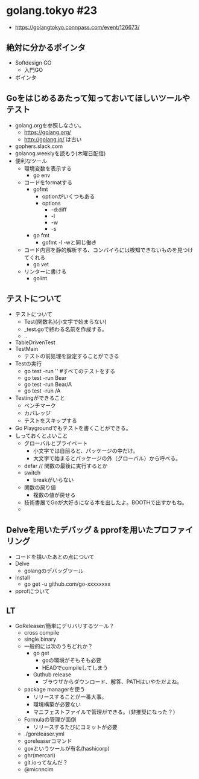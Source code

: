 # golang.tokyo #23
* https://golangtokyo.connpass.com/event/126673/


## 絶対に分かるポインタ
* Softdesign GO
    * 入門GO
* ポインタ

## Goをはじめるあたって知っておいてほしいツールやテスト
* golang.orgを参照しなさい。
    * https://golang.org/
    * http://golang.jp/ は古い
* gophers.slack.com
* golanng.weeklyを読もう(木曜日配信)
* 便利なツール
    * 環境変数を表示する 
        * go env
    * コードをformatする
        * gofmt
            * optionがいくつもある
            * options
                * -d:diff
                * -l
                * -w
                * -s
        * go fmt
            * gofmt -l -wと同じ働き
    * コード内容を静的解析する、コンバイらには検知できないものを見つけてくれる
        * go vet
    * リンターに書ける
        * golint
 
## テストについて
* テストについて
    * Test{関数名}(小文字で始まらない)
    * _test.goで終わる名前を作成する。
    * ..
* TableDrivenTest
* TestMain
    * テストの前処理を設定することができる
* Testの実行
    * go test -run ''       #すべてのテストをする
    * go test -run Bear
    * go test -run Bear/A
    * go test -run /A
* Testingができること
    * ベンチマーク
    * カバレッジ
    * テストをスキップする
* Go Playgroundでもテストを書くことができる。
* しっておくとよいこと
    * グローバルとプライベート
        * 小文字では自前ると、パッケージの中だけ。
        * 大文字で始まるとパッケージの外（グローバル）から呼べる。
    * defar // 関数の最後に実行するとか
    * switch
        * breakがいらない
    * 関数の戻り値
        * 複数の値が戻せる
    * 技術書展でGoが大好きになる本を出したよ。BOOTHで出すかもね。
    * 

## Delveを用いたデバッグ & pprofを用いたプロファイリング
* コードを描いたあとの点について
* Delve
    * golangのデバッグツール
* install
    * go get -u github.com/go-xxxxxxxx
* pprofについて


## LT
* GoReleaser/簡単にデリバリするツール？
    * cross compile
    * single binary
    * 一般的には次のうちどれか？
        * go get
            * goの環境がそもそも必要
            * HEADでcompileしてしまう
        * Guthub release
            * ブラウザからダウンロード、解答、PATHはいやただよね。
    * package managerを使う
        * リリースすることが一番大事。
        * 環境構築が必要ない
        * マニフェストファイルで管理ができる。（非推奨になった？）
    * Formulaの管理が面倒
        * リリースするたびにコミットが必要
    * ./goreleaser.yml
    * goreleaserコマンド
    * goxというツールが有名(hashicorp)
    * ghr(mercari)
    * git.ioってなんだ？
    * @micnncim
